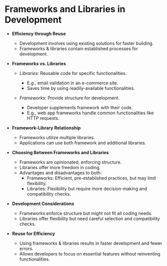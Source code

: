 # Frameworks and Libraries in Development

- **Efficiency through Reuse**
  - Development involves using existing solutions for faster building.
  - Frameworks & libraries contain established processes for development.

- **Frameworks vs. Libraries**
  - *Libraries*: Reusable code for specific functionalities.
    - E.g., email validation in an e-commerce site.
    - Saves time by using readily-available functionalities.

  - *Frameworks*: Provide structure for development.
    - Developer supplements framework with their code.
    - E.g., web app frameworks handle common functionalities like HTTP requests.

- **Framework-Library Relationship**
  - Frameworks utilize multiple libraries.
  - Applications can use both framework and additional libraries.

- **Choosing Between Frameworks and Libraries**
  - Frameworks are opinionated, enforcing structure.
  - Libraries offer more freedom in coding.
  - Advantages and disadvantages to both:
    - Frameworks: Efficient, pre-established practices, but may limit flexibility.
    - Libraries: Flexibility but require more decision-making and compatibility checks.

- **Development Considerations**
  - Frameworks enforce structure but might not fit all coding needs.
  - Libraries offer flexibility but need careful selection and compatibility checks.
  
- **Reuse for Efficiency**
  - Using frameworks & libraries results in faster development and fewer errors.
  - Allows developers to focus on essential features without reinventing functionalities.

